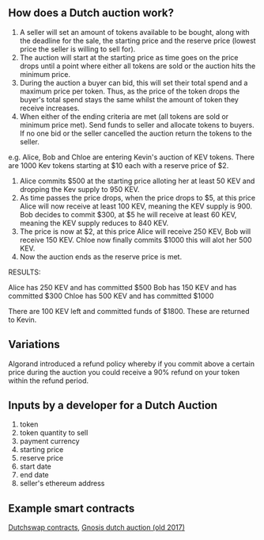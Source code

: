 ## How does a Dutch auction work?

1. A seller will set an amount of tokens available to be bought, along with the deadline for the sale, the starting price and the reserve price (lowest price the seller is willing to sell for).
2. The auction will start at the starting price as time goes on the price drops until a point where either all tokens are sold or the auction hits the minimum price.
3. During the auction a buyer can bid, this will set their total spend and a maximum price per token. Thus, as the price of the token drops the buyer's total spend stays the same whilst the amount of token they receive increases.
4. When either of the ending criteria are met (all tokens are sold or minimum price met). Send funds to seller and allocate tokens to buyers. If no one bid or the seller cancelled the auction return the tokens to the seller.

e.g. Alice, Bob and Chloe are entering Kevin's auction of KEV tokens.
There are 1000 Kev tokens starting at $10 each with a reserve price of $2.
1. Alice commits $500 at the starting price alloting her at least 50 KEV and dropping the Kev supply to 950 KEV.
2. As time passes the price drops, when the price drops to $5, at this price Alice will now receive at least 100 KEV, meaning the KEV supply is 900.
Bob decides to commit $300, at $5 he will receive at least 60 KEV, meaning the KEV supply reduces to 840 KEV.
3. The price is now at $2, at this price Alice will receive 250 KEV, Bob will receive 150 KEV. Chloe now finally commits $1000 this will alot her 500 KEV.
4. Now the auction ends as the reserve price is met.

RESULTS:

Alice has 250 KEV and has committed $500
Bob has 150 KEV and has committed $300
Chloe has 500 KEV and has committed $1000

There are 100 KEV left and committed funds of $1800. These are returned to Kevin.

## Variations

Algorand introduced a refund policy whereby if you commit above a certain price during the auction you could receive a 90% refund on your token within the refund period.

## Inputs by a developer for a Dutch Auction

1. token
2. token quantity to sell
3. payment currency
4. starting price
5. reserve price
6. start date 
7. end date
8. seller's ethereum address

## Example smart contracts

[Dutchswap contracts](https://github.com/deepyr/DutchSwap/tree/master/contracts),
[Gnosis dutch auction (old 2017)](https://github.com/maurelian/dutch-auction/tree/master/contracts)
